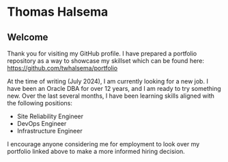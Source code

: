 # Thomas Halsema
## Welcome
Thank you for visiting my GitHub profile. I have prepared a portfolio repository as a way to showcase my skillset which can be found here: https://github.com/twhalsema/portfolio

At the time of writing (July 2024), I am currently looking for a new job. I have been an Oracle DBA for over 12 years, and I am ready to try something new. Over the last several months, I have been learning skills aligned with the following positions:

- Site Reliability Engineer
- DevOps Engineer
- Infrastructure Engineer

I encourage anyone considering me for employment to look over my portfolio linked above to make a more informed hiring decision.
